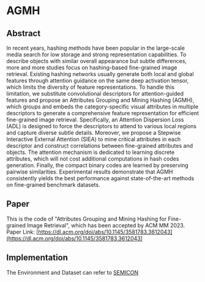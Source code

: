 # AGMH

## Abstract
In recent years, hashing methods have been popular in the large-scale media search for low storage and strong representation capabilities. To describe objects with similar overall appearance but subtle differences, more and more studies focus on hashing-based fine-grained image retrieval. Existing hashing networks usually generate both local and global features through attention guidance on the same deep activation tensor, which limits the diversity of feature representations. To handle this limitation, we substitute convolutional descriptors for attention-guided features and propose an Attributes Grouping and Mining Hashing (AGMH), which groups and embeds the category-specific visual attributes in multiple descriptors to generate a comprehensive feature representation for efficient fine-grained image retrieval. Specifically, an Attention Dispersion Loss (ADL) is designed to force the descriptors to attend to various local regions and capture diverse subtle details. Moreover, we propose a Stepwise Interactive External Attention (SIEA) to mine critical attributes in each descriptor and construct correlations between fine-grained attributes and objects. The attention mechanism is dedicated to learning discrete attributes, which will not cost additional computations in hash codes generation. Finally, the compact binary codes are learned by preserving pairwise similarities. Experimental results demonstrate that AGMH consistently yields the best performance against state-of-the-art methods on fine-grained benchmark datasets.

## Paper
This is the code of "Attributes Grouping and Mining Hashing for Fine-grained Image Retrieval", which has been accepted by ACM MM 2023.
Paper Link: [https://dl.acm.org/doi/abs/10.1145/3581783.3612043](https://dl.acm.org/doi/abs/10.1145/3581783.3612043)

## Implementation
The Environment and Dataset can refer to [SEMICON](https://github.com/aassxun/SEMICON)
